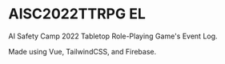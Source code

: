 # AISC2022TTRPG EL

AI Safety Camp 2022 Tabletop Role-Playing Game's Event Log.

Made using Vue, TailwindCSS, and Firebase.